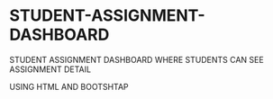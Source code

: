 # STUDENT-ASSIGNMENT-DASHBOARD
STUDENT ASSIGNMENT DASHBOARD WHERE STUDENTS CAN SEE ASSIGNMENT DETAIL

USING HTML AND BOOTSHTAP
